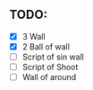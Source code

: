 ## TODO:

- [x] 3 Wall
- [x] 2 Ball of wall
- [ ] Script of sin wall
- [ ] Script of Shoot
- [ ] Wall of around
